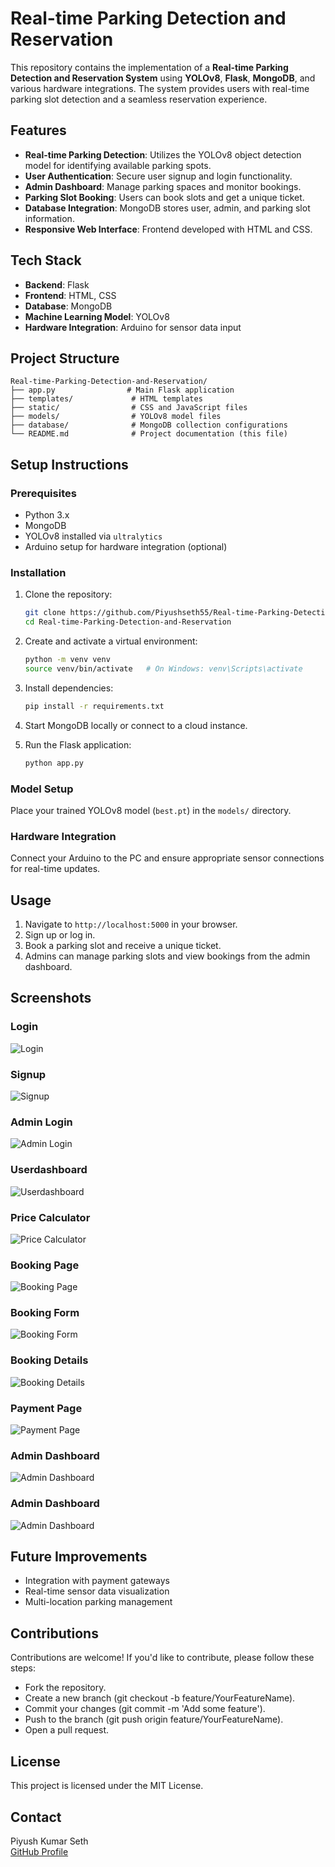 # Real-time Parking Detection and Reservation

This repository contains the implementation of a **Real-time Parking Detection and Reservation System** using **YOLOv8**, **Flask**, **MongoDB**, and various hardware integrations. The system provides users with real-time parking slot detection and a seamless reservation experience.

## Features

- **Real-time Parking Detection**: Utilizes the YOLOv8 object detection model for identifying available parking spots.
- **User Authentication**: Secure user signup and login functionality.
- **Admin Dashboard**: Manage parking spaces and monitor bookings.
- **Parking Slot Booking**: Users can book slots and get a unique ticket.
- **Database Integration**: MongoDB stores user, admin, and parking slot information.
- **Responsive Web Interface**: Frontend developed with HTML and CSS.

## Tech Stack

- **Backend**: Flask
- **Frontend**: HTML, CSS
- **Database**: MongoDB
- **Machine Learning Model**: YOLOv8
- **Hardware Integration**: Arduino for sensor data input

## Project Structure

```
Real-time-Parking-Detection-and-Reservation/
├── app.py                # Main Flask application
├── templates/             # HTML templates
├── static/                # CSS and JavaScript files
├── models/                # YOLOv8 model files
├── database/              # MongoDB collection configurations
└── README.md              # Project documentation (this file)
```

## Setup Instructions

### Prerequisites

- Python 3.x
- MongoDB
- YOLOv8 installed via `ultralytics`
- Arduino setup for hardware integration (optional)

### Installation

1. Clone the repository:

   ```bash
   git clone https://github.com/Piyushseth55/Real-time-Parking-Detection-and-Reservation.git
   cd Real-time-Parking-Detection-and-Reservation
   ```

2. Create and activate a virtual environment:

   ```bash
   python -m venv venv
   source venv/bin/activate   # On Windows: venv\Scripts\activate
   ```

3. Install dependencies:

   ```bash
   pip install -r requirements.txt
   ```

4. Start MongoDB locally or connect to a cloud instance.

5. Run the Flask application:

   ```bash
   python app.py
   ```

### Model Setup

Place your trained YOLOv8 model (`best.pt`) in the `models/` directory.

### Hardware Integration

Connect your Arduino to the PC and ensure appropriate sensor connections for real-time updates.

## Usage

1. Navigate to `http://localhost:5000` in your browser.
2. Sign up or log in.
3. Book a parking slot and receive a unique ticket.
4. Admins can manage parking slots and view bookings from the admin dashboard.

## Screenshots

### Login
![Login](screenshots/login_page.png)

### Signup
![Signup](screenshots/signup_page.png)

### Admin Login
![Admin Login](screenshots/admin_login.png)

### Userdashboard
![Userdashboard](screenshots/userdashboard.png)

### Price Calculator
![Price Calculator](screenshots/price_calculator.png)

### Booking Page
![Booking Page](screenshots/booking_page.png)

### Booking Form
![Booking Form](screenshots/Booking_form.png)

### Booking Details
![Booking Details](screenshots/booking_details.png)

### Payment Page
![Payment Page](screenshots/Payment_page.png)

### Admin Dashboard
![Admin Dashboard](screenshots/admin_page_1.png)

### Admin Dashboard
![Admin Dashboard](screenshots/admin_page_2.png)

## Future Improvements

- Integration with payment gateways
- Real-time sensor data visualization
- Multi-location parking management

## Contributions

Contributions are welcome! If you'd like to contribute, please follow these steps:

- Fork the repository.
- Create a new branch (git checkout -b feature/YourFeatureName).
- Commit your changes (git commit -m 'Add some feature').
- Push to the branch (git push origin feature/YourFeatureName).
- Open a pull request.

## License

This project is licensed under the MIT License.

## Contact

Piyush Kumar Seth\
[GitHub Profile](https://github.com/Piyushseth55)

